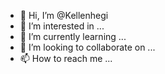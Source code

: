 - 👋 Hi, I’m @Kellenhegi
- 👀 I’m interested in ...
- 🌱 I’m currently learning ...
- 💞️ I’m looking to collaborate on ...
- 📫 How to reach me ...

<!---
Kellenhegi/Kellenhegi is a ✨ special ✨ repository because its `README.md` (this file) appears on your GitHub profile.
You can click the Preview link to take a look at your changes.
--->
